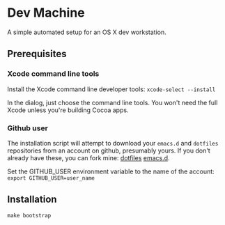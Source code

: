 # Dev Machine

A simple automated setup for an OS X dev workstation.

## Prerequisites

### Xcode command line tools

Install the Xcode command line developer tools:
`xcode-select --install`

In the dialog, just choose the command line tools. You won't
need the full Xcode unless you're building Cocoa apps.

### Github user

The installation script will attempt to download your `emacs.d`
and `dotfiles` repositories from an account on github, presumably yours.
If you don't already have these, you can fork mine: [dotfiles](https://github.com/bobbyno/dotfiles) [emacs.d](https://github.com/bobbyno/emacs.d).

Set the GITHUB_USER environment variable to the name of the account:
`export GITHUB_USER=user_name`

## Installation

`make bootstrap`

